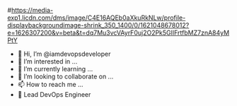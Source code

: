 #https://media-exp1.licdn.com/dms/image/C4E16AQEb0aXkuRkNLw/profile-displaybackgroundimage-shrink_350_1400/0/1621048678012?e=1626307200&v=beta&t=dq7Mu3vcVAyrF0uj2O2Pk5GlIFrtfbMZ7znA84yMPtY
- 👋 Hi, I’m @iamdevopsdeveloper
- 👀 I’m interested in ...
- 🌱 I’m currently learning ...
- 💞️ I’m looking to collaborate on ...
- 📫 How to reach me ...
- 🤠 Lead DevOps Engineer

<!---
iamdevopsdeveloper/iamdevopsdeveloper is a ✨ special ✨ repository because its `README.md` (this file) appears on your GitHub profile.
You can click the Preview link to take a look at your changes.
--->
